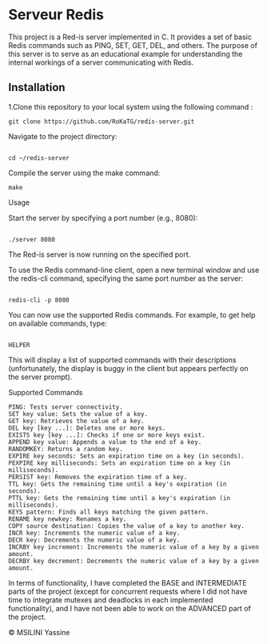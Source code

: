 # Serveur Redis

This project is a Red-is server implemented in C. It provides a set of basic Redis commands such as PING, SET, GET, DEL, and others. The purpose of this server is to serve as an educational example for understanding the internal workings of a server communicating with Redis.

## Installation

1.Clone this repository to your local system using the following command :

```shell
git clone https://github.com/RoKaTG/redis-server.git
```
Navigate to the project directory:

```shell

cd ~/redis-server
```
Compile the server using the make command:

```shell
make
```
Usage

   Start the server by specifying a port number (e.g., 8080):

```shell

./server 8080
```
The Red-is server is now running on the specified port.

To use the Redis command-line client, open a new terminal window and use the redis-cli command, specifying the same port number as the server:

```shell

redis-cli -p 8080
```
You can now use the supported Redis commands. For example, to get help on available commands, type:

```shell

HELPER
```
   This will display a list of supported commands with their descriptions (unfortunately, the display is buggy in the client but appears perfectly on the server prompt).

Supported Commands

    PING: Tests server connectivity.
    SET key value: Sets the value of a key.
    GET key: Retrieves the value of a key.
    DEL key [key ...]: Deletes one or more keys.
    EXISTS key [key ...]: Checks if one or more keys exist.
    APPEND key value: Appends a value to the end of a key.
    RANDOMKEY: Returns a random key.
    EXPIRE key seconds: Sets an expiration time on a key (in seconds).
    PEXPIRE key milliseconds: Sets an expiration time on a key (in milliseconds).
    PERSIST key: Removes the expiration time of a key.
    TTL key: Gets the remaining time until a key's expiration (in seconds).
    PTTL key: Gets the remaining time until a key's expiration (in milliseconds).
    KEYS pattern: Finds all keys matching the given pattern.
    RENAME key newkey: Renames a key.
    COPY source destination: Copies the value of a key to another key.
    INCR key: Increments the numeric value of a key.
    DECR key: Decrements the numeric value of a key.
    INCRBY key increment: Increments the numeric value of a key by a given amount.
    DECRBY key decrement: Decrements the numeric value of a key by a given amount.

In terms of functionality, I have completed the BASE and INTERMEDIATE parts of the project (except for concurrent requests where I did not have time to integrate mutexes and deadlocks in each implemented functionality), and I have not been able to work on the ADVANCED part of the project.

© MSILINI Yassine
